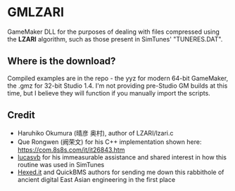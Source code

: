 # GMLZARI
GameMaker DLL for the purposes of dealing with files compressed using the **LZARI** algorithm, such as those present in SimTunes' "TUNERES.DAT".

## Where is the download?
Compiled examples are in the repo - the yyz for modern 64-bit GameMaker, the .gmz for 32-bit Studio 1.4. I'm not providing pre-Studio GM builds at this time, but I believe they will function if you manually import the scripts.

## Credit
* Haruhiko Okumura (晴彦 奥村), author of LZARI/lzari.c
* Que Rongwen (阙荣文) for his C++ implementation shown here: https://com.8s8s.com/it/it26843.htm
* [lucasvb](https://github.com/1ucasvb) for his immeasurable assistance and shared interest in how this routine was used in SimTunes
* [Hexed.it](http://hexed.it) and QuickBMS authors for sending me down this rabbithole of ancient digital East Asian engineering in the first place
